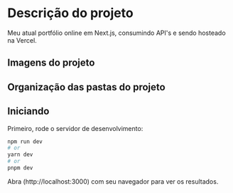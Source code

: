 # Descrição do projeto
Meu atual portfólio online em Next.js, consumindo API's e sendo hosteado na Vercel.
## Imagens do projeto

## Organização das pastas do projeto




## Iniciando

Primeiro, rode o servidor de desenvolvimento:

```bash
npm run dev
# or
yarn dev
# or
pnpm dev
```

Abra (http://localhost:3000) com seu navegador para ver os resultados.

